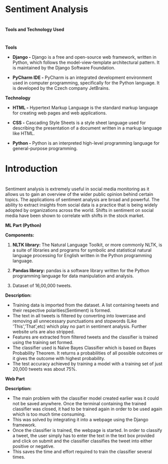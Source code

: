 #

# Sentiment Analysis

#

**Tools and Technology Used**

#

**Tools**

- **Django -** Django is a free and open-source web framework, written in Python, which follows the model-view-template architectural pattern. It is maintained by the Django Software Foundation.

- **PyCharm IDE -** PyCharm is an integrated development environment used in computer programming, specifically for the Python language. It is developed by the Czech company JetBrains.

**Technology**

- **HTML -** Hypertext Markup Language is the standard markup language for creating web pages and web applications.

- **CSS -** Cascading Style Sheets is a style sheet language used for describing the presentation of a document written in a markup language like HTML.

- **Python -** Python is an interpreted high-level programming language for general-purpose programming.



# Introduction

#

Sentiment analysis is extremely useful in social media monitoring as it allows us to gain an overview of the wider public opinion behind certain topics. The applications of sentiment analysis are broad and powerful. The ability to extract insights from social data is a practice that is being widely adopted by organizations across the world. Shifts in sentiment on social media have been shown to correlate with shifts in the stock market.

**ML Part (Python)**

**Components:**

1. **NLTK library:** The Natural Language Toolkit, or more commonly NLTK, is a suite of libraries and programs for symbolic and statistical natural language processing for English written in the Python programming language.

1. **Pandas library:** pandas is a software library written for the Python programming language for data manipulation and analysis.

1. Dataset of 16,00,000 tweets.

**Description:**

- Training data is imported from the dataset. A list containing tweets and their respective polarities(Sentiment) is formed.
- The text in all tweets is filtered by converting into lowercase and removing all unnecessary punctuations and stopwords (Like &#39;This&#39;,&#39;That&#39;,etc) which play no part in sentiment analysis. Further website urls are also stripped.
- Features are extracted from filtered tweets and the classifier is trained using the training set formed.
- The classifier used is Naïve Bayes Classifier which is based on Bayes Probability Theorem. It returns a probabilities of all possible outcomes or it gives the outcome with highest probability.
- The test accuracy achieved by training a model with a training set of just 20,000 tweets was about 75%.

**Web Part**

**Description:**

- The main problem with the classifier model created earlier was it could not be saved anywhere. Once the terminal containing the trained classifier was closed, it had to be trained again in order to be used again which is too much time consuming.
- This was solved by integrating it into a webpage using the Django framework.
- Once the classifier is trained, the webpage is started. In order to classify a tweet, the user simply has to enter the text in the text box provided and click on submit and the classifier classifies the tweet into either positive or negative.
- This saves the time and effort required to train the classifier several times.